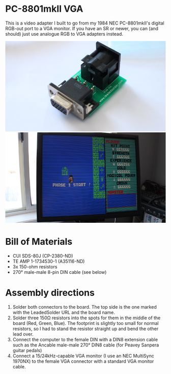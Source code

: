 # PC-8801mkII VGA
This is a video adapter I built to go from my 1984 NEC PC-8801mkII's digital RGB-out port to a VGA monitor. If you have an SR or newer, you can (and should) just use analogue RGB to VGA adapters instead.

![Assembled adapter](pictures/pc88-vga-1.jpg)
![Dragon Slayer](pictures/dragon-slayer-gameplay.jpg)

# Bill of Materials
 * CUI SDS-80J (CP-2380-ND)
 * TE AMP 1-1734530-1 (A35116-ND)
 * 3x 150-ohm resistors
 * 270° male-male 8-pin DIN cable (see below)

# Assembly directions
 1. Solder both connectors to the board. The top side is the one marked with the LeadedSolder URL and the board name.
 2. Solder three 150Ω resistors into the spots for them in the middle of the board (Red, Green, Blue). The footprint is slightly too small for normal resistors, so I had to stand the resistor straight up and bend the other lead over.
 3. Connect the computer to the female DIN with a DIN8 extension cable such as the Ancable male-male 270° DIN8 cable (for Peavey Sanpera guitar pedals)
 4. Connect a 15/24kHz-capable VGA monitor (I use an NEC MultiSync 1970NX) to the female VGA connector with a standard VGA monitor cable.

